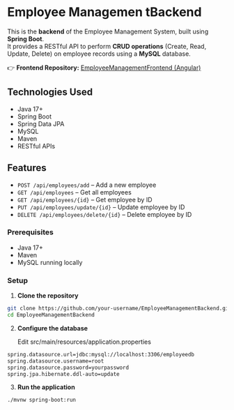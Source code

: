 # Employee Managemen tBackend

This is the **backend** of the Employee Management System, built using **Spring Boot**.  
It provides a RESTful API to perform **CRUD operations** (Create, Read, Update, Delete) on employee records using a **MySQL** database.

👉 **Frontend Repository:** [EmployeeManagementFrontend (Angular)](https://github.com/Rash023/Angular-Sandbox/tree/main/employee-management-frontend)

## Technologies Used

- Java 17+
- Spring Boot
- Spring Data JPA
- MySQL
- Maven
- RESTful APIs

## Features

- `POST /api/employees/add` – Add a new employee
- `GET /api/employees` – Get all employees
- `GET /api/employees/{id}` – Get employee by ID
- `PUT /api/employees/update/{id}` – Update employee by ID
- `DELETE /api/employees/delete/{id}` – Delete employee by ID

### Prerequisites

- Java 17+
- Maven
- MySQL running locally

### Setup

1. **Clone the repository**

```bash
git clone https://github.com/your-username/EmployeeManagementBackend.git
cd EmployeeManagementBackend

```

2. **Configure the database**

   Edit src/main/resources/application.properties

```bash
spring.datasource.url=jdbc:mysql://localhost:3306/employeedb
spring.datasource.username=root
spring.datasource.password=yourpassword
spring.jpa.hibernate.ddl-auto=update


```

3. **Run the application**

```bash
./mvnw spring-boot:run
```
